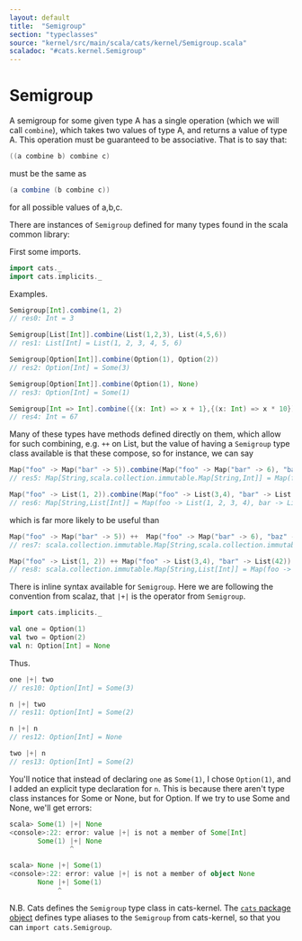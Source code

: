 ```yaml
---
layout: default
title:  "Semigroup"
section: "typeclasses"
source: "kernel/src/main/scala/cats/kernel/Semigroup.scala"
scaladoc: "#cats.kernel.Semigroup"
---
```

# Semigroup

A semigroup for some given type A has a single operation
(which we will call `combine`), which takes two values of type A, and
returns a value of type A. This operation must be guaranteed to be
associative. That is to say that:

```scala
((a combine b) combine c)
```

must be the same as

```scala
(a combine (b combine c))
```

for all possible values of a,b,c. 

There are instances of `Semigroup` defined for many types found in the
scala common library:

First some imports.

```scala
import cats._
import cats.implicits._
```

Examples.

```scala
Semigroup[Int].combine(1, 2)
// res0: Int = 3

Semigroup[List[Int]].combine(List(1,2,3), List(4,5,6))
// res1: List[Int] = List(1, 2, 3, 4, 5, 6)

Semigroup[Option[Int]].combine(Option(1), Option(2))
// res2: Option[Int] = Some(3)

Semigroup[Option[Int]].combine(Option(1), None)
// res3: Option[Int] = Some(1)

Semigroup[Int => Int].combine({(x: Int) => x + 1},{(x: Int) => x * 10}).apply(6)
// res4: Int = 67
```

Many of these types have methods defined directly on them,
which allow for such combining, e.g. `++` on List, but the
value of having a `Semigroup` type class available is that these
compose, so for instance, we can say

```scala
Map("foo" -> Map("bar" -> 5)).combine(Map("foo" -> Map("bar" -> 6), "baz" -> Map()))
// res5: Map[String,scala.collection.immutable.Map[String,Int]] = Map(foo -> Map(bar -> 11), baz -> Map())

Map("foo" -> List(1, 2)).combine(Map("foo" -> List(3,4), "bar" -> List(42)))
// res6: Map[String,List[Int]] = Map(foo -> List(1, 2, 3, 4), bar -> List(42))
```

which is far more likely to be useful than

```scala
Map("foo" -> Map("bar" -> 5)) ++  Map("foo" -> Map("bar" -> 6), "baz" -> Map())
// res7: scala.collection.immutable.Map[String,scala.collection.immutable.Map[_ <: String, Int]] = Map(foo -> Map(bar -> 6), baz -> Map())

Map("foo" -> List(1, 2)) ++ Map("foo" -> List(3,4), "bar" -> List(42))
// res8: scala.collection.immutable.Map[String,List[Int]] = Map(foo -> List(3, 4), bar -> List(42))
```

There is inline syntax available for `Semigroup`. Here we are 
following the convention from scalaz, that `|+|` is the 
operator from `Semigroup`.

```scala
import cats.implicits._

val one = Option(1)
val two = Option(2)
val n: Option[Int] = None
```

Thus.

```scala
one |+| two
// res10: Option[Int] = Some(3)

n |+| two
// res11: Option[Int] = Some(2)

n |+| n
// res12: Option[Int] = None

two |+| n
// res13: Option[Int] = Some(2)
```

You'll notice that instead of declaring `one` as `Some(1)`, I chose
`Option(1)`, and I added an explicit type declaration for `n`. This is
because there aren't type class instances for Some or None, but for
Option. If we try to use Some and None, we'll get errors:

```scala
scala> Some(1) |+| None
<console>:22: error: value |+| is not a member of Some[Int]
       Some(1) |+| None
               ^

scala> None |+| Some(1)
<console>:22: error: value |+| is not a member of object None
       None |+| Some(1)
            ^
```

N.B.
Cats defines the `Semigroup` type class in cats-kernel. The [`cats` package object](https://github.com/typelevel/cats/blob/master/core/src/main/scala/cats/package.scala)
defines type aliases to the `Semigroup` from cats-kernel, so that you can
`import cats.Semigroup`.
